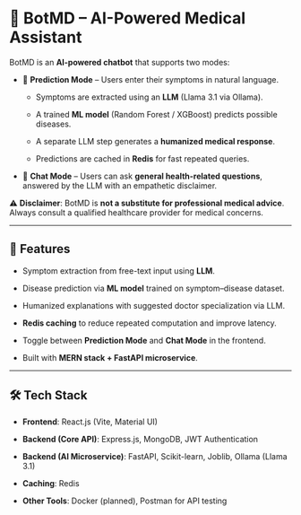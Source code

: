 # 📖 BotMD – AI-Powered Medical Assistant

BotMD is an **AI-powered chatbot** that supports two modes:

- 🧪 **Prediction Mode** – Users enter their symptoms in natural language.
    
    - Symptoms are extracted using an **LLM** (Llama 3.1 via Ollama).
        
    - A trained **ML model** (Random Forest / XGBoost) predicts possible diseases.
        
    - A separate LLM step generates a **humanized medical response**.
        
    - Predictions are cached in **Redis** for fast repeated queries.
        
- 💬 **Chat Mode** – Users can ask **general health-related questions**, answered by the LLM with an empathetic disclaimer.
    

⚠️ **Disclaimer**: BotMD is **not a substitute for professional medical advice**. Always consult a qualified healthcare provider for medical concerns.

---

## 🚀 Features

- Symptom extraction from free-text input using **LLM**.
    
- Disease prediction via **ML model** trained on symptom–disease dataset.
    
- Humanized explanations with suggested doctor specialization via LLM.
    
- **Redis caching** to reduce repeated computation and improve latency.
    
- Toggle between **Prediction Mode** and **Chat Mode** in the frontend.
    
- Built with **MERN stack + FastAPI microservice**.
    

---

## 🛠️ Tech Stack

- **Frontend**: React.js (Vite, Material UI)
    
- **Backend (Core API)**: Express.js, MongoDB, JWT Authentication
    
- **Backend (AI Microservice)**: FastAPI, Scikit-learn, Joblib, Ollama (Llama 3.1)
    
- **Caching**: Redis
    
- **Other Tools**: Docker (planned), Postman for API testing

